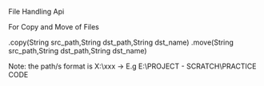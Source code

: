 File Handling Api

For Copy and Move of Files

.copy(String src_path,String dst_path,String dst_name)
.move(String src_path,String dst_path,String dst_name)

Note:
the path/s format is X:\xxx -> E.g E:\PROJECT - SCRATCH\PRACTICE CODE

